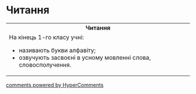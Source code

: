 <div id="hypercomments_widget" class="js-hypercomments-widget invisible"></div>

# Читання

<table>
  <tr>
    <td align="center"><b>Читання</b></td>
  </tr>
<td style="vertical-align:top !important;">
На кінець 1-го класу учні:
<ul>
<li>називають букви алфавіту;</li>
<li>озвучують засвоєні в усному мовленні слова, словосполучення.</li>
</td>
</table>

<div class="js-hypercomments-container">
    <a href="http://hypercomments.com" class="hc-link" title="comments widget">comments powered by HyperComments</a>
</div>